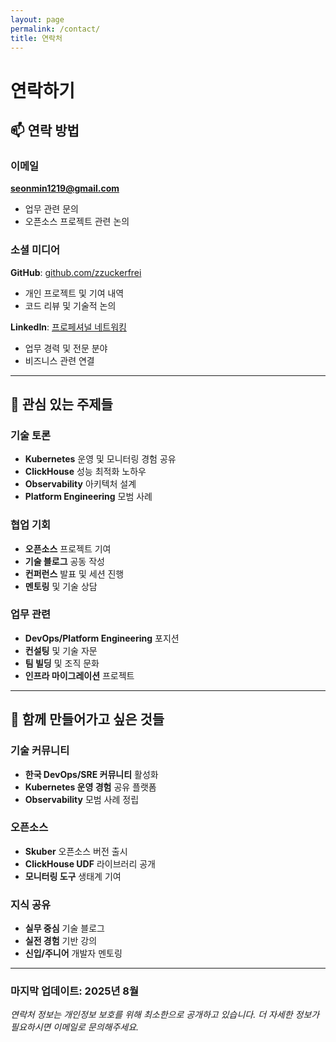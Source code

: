 ```yaml
---
layout: page
permalink: /contact/
title: 연락처
---
```


# 연락하기

## 📫 연락 방법

### **이메일**

**[seonmin1219@gmail.com](mailto:seonmin1219@gmail.com)**

- 업무 관련 문의
- 오픈소스 프로젝트 관련 논의

### **소셜 미디어**

**GitHub**: [github.com/zzuckerfrei](https://github.com/zzuckerfrei)

- 개인 프로젝트 및 기여 내역
- 코드 리뷰 및 기술적 논의

**LinkedIn**: [프로페셔널 네트워킹]()

- 업무 경력 및 전문 분야
- 비즈니스 관련 연결

---

## 💬 관심 있는 주제들

### **기술 토론**

- **Kubernetes** 운영 및 모니터링 경험 공유
- **ClickHouse** 성능 최적화 노하우
- **Observability** 아키텍처 설계
- **Platform Engineering** 모범 사례

### **협업 기회**

- **오픈소스** 프로젝트 기여
- **기술 블로그** 공동 작성
- **컨퍼런스** 발표 및 세션 진행
- **멘토링** 및 기술 상담

### **업무 관련**

- **DevOps/Platform Engineering** 포지션
- **컨설팅** 및 기술 자문
- **팀 빌딩** 및 조직 문화
- **인프라 마이그레이션** 프로젝트

---

## 🌟 함께 만들어가고 싶은 것들

### **기술 커뮤니티**

- **한국 DevOps/SRE 커뮤니티** 활성화
- **Kubernetes 운영 경험** 공유 플랫폼
- **Observability** 모범 사례 정립

### **오픈소스**

- **Skuber** 오픈소스 버전 출시
- **ClickHouse UDF** 라이브러리 공개
- **모니터링 도구** 생태계 기여

### **지식 공유**

- **실무 중심** 기술 블로그
- **실전 경험** 기반 강의
- **신입/주니어** 개발자 멘토링

---

### **마지막 업데이트**: 2025년 8월

*연락처 정보는 개인정보 보호를 위해 최소한으로 공개하고 있습니다. 더 자세한 정보가 필요하시면 이메일로 문의해주세요.*